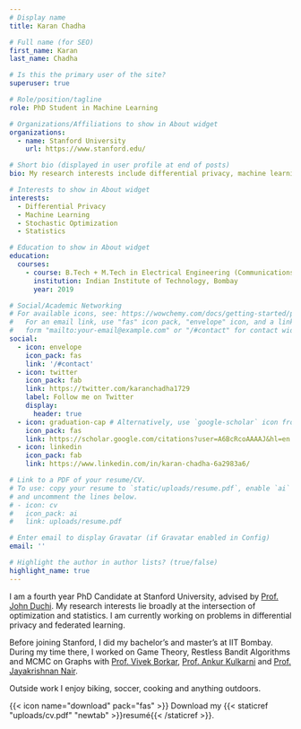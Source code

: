 ```yaml
---
# Display name
title: Karan Chadha

# Full name (for SEO)
first_name: Karan
last_name: Chadha

# Is this the primary user of the site?
superuser: true

# Role/position/tagline
role: PhD Student in Machine Learning

# Organizations/Affiliations to show in About widget
organizations:
  - name: Stanford University
    url: https://www.stanford.edu/

# Short bio (displayed in user profile at end of posts)
bio: My research interests include differential privacy, machine learning and statistics.

# Interests to show in About widget
interests:
  - Differential Privacy
  - Machine Learning
  - Stochastic Optimization
  - Statistics

# Education to show in About widget
education:
  courses:
    - course: B.Tech + M.Tech in Electrical Engineering (Communications and Signal Processing)
      institution: Indian Institute of Technology, Bombay
      year: 2019

# Social/Academic Networking
# For available icons, see: https://wowchemy.com/docs/getting-started/page-builder/#icons
#   For an email link, use "fas" icon pack, "envelope" icon, and a link in the
#   form "mailto:your-email@example.com" or "/#contact" for contact widget.
social:
  - icon: envelope
    icon_pack: fas
    link: '/#contact'
  - icon: twitter
    icon_pack: fab
    link: https://twitter.com/karanchadha1729
    label: Follow me on Twitter
    display:
      header: true
  - icon: graduation-cap # Alternatively, use `google-scholar` icon from `ai` icon pack
    icon_pack: fas
    link: https://scholar.google.com/citations?user=A6BcRcoAAAAJ&hl=en
  - icon: linkedin
    icon_pack: fab
    link: https://www.linkedin.com/in/karan-chadha-6a2983a6/

# Link to a PDF of your resume/CV.
# To use: copy your resume to `static/uploads/resume.pdf`, enable `ai` icons in `params.yaml`,
# and uncomment the lines below.
# - icon: cv
#   icon_pack: ai
#   link: uploads/resume.pdf

# Enter email to display Gravatar (if Gravatar enabled in Config)
email: ''

# Highlight the author in author lists? (true/false)
highlight_name: true
---
```


I am a fourth year PhD Candidate at Stanford University, advised by [Prof. John Duchi](https://web.stanford.edu/~jduchi/). My research interests lie broadly at the intersection of optimization and statistics. I am currently working on problems in differential privacy and federated learning.

Before joining Stanford, I did my bachelor’s and master’s at IIT Bombay. During my time there, I worked on Game Theory, Restless Bandit Algorithms and MCMC on Graphs with [Prof. Vivek Borkar](https://www.ee.iitb.ac.in/web/people/faculty/home/borkar), [Prof. Ankur Kulkarni](https://www.sc.iitb.ac.in/~ankur/) and [Prof. Jayakrishnan Nair](https://www.ee.iitb.ac.in/~jayakrishnan.nair/).

Outside work I enjoy biking, soccer, cooking and anything outdoors.

{{< icon name="download" pack="fas" >}} Download my {{< staticref "uploads/cv.pdf" "newtab" >}}resumé{{< /staticref >}}.
